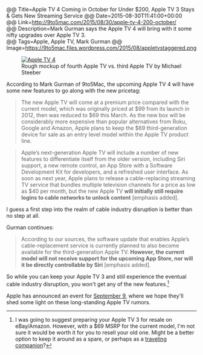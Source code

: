@@ Title=Apple TV 4 Coming in October for Under $200, Apple TV 3 Stays & Gets New Streaming Service 
@@ Date=2015-08-30T11:41:00+00:00  
@@ Link=http://9to5mac.com/2015/08/30/apple-tv-4-200-october/  
@@ Description=Mark Gurman says the Apple TV 4 will bring with it some nifty upgrades over Apple TV 3.  
@@ Tags=Apple, Apple TV, Mark Gurman
@@ Image=https://9to5mac.files.wordpress.com/2015/08/appletvstaggered.png  

<figure>
	<a class="nohover" href="https://9to5mac.files.wordpress.com/2015/08/appletvstaggered.png">
		<img src="https://9to5mac.files.wordpress.com/2015/08/appletvstaggered.png" alt="Apple TV 4" />
	</a>
	<figcaption>Rough mockup of fourth Apple TV vs. third Apple TV by Michael Steeber</figcaption>
</figure>

According to Mark Gurman of 9to5Mac, the upcoming Apple TV 4 will have some new features to go along with the new pricetag:
>The new Apple TV will come at a premium price compared with the current model, which was originally priced at $99 from its launch in 2012, then was reduced to $69 this March. As the new box will be considerably more expensive than popular alternatives from Roku, Google and Amazon, Apple plans to keep the $69 third-generation device for sale as an entry level model within the Apple TV product line.

>Apple’s next-generation Apple TV will include a number of new features to differentiate itself from the older version, including Siri support, a new remote control, an App Store with a Software Development Kit for developers, and a refreshed user interface. As soon as next year, Apple plans to release a cable-replacing streaming TV service that bundles multiple television channels for a price as low as $40 per month, but the new Apple TV **will initially still require logins to cable networks to unlock content** [emphasis added].

I guess a first step into the realm of cable industry disruption is better than no step at all.

Gurman continues:
>According to our sources, the software update that enables Apple’s cable-replacement service is currently planned to also become available for the third-generation Apple TV. **However, the current model will not receive support for the upcoming App Store, nor will it be directly controllable by Siri** [emphasis added].

So while you can keep your Apple TV 3 and still experience the eventual cable industry disruption, you won't get any of the new features.[^resale]

Apple has announced an event for [September 9][apple], where we hope they'll shed some light on these long-standing Apple TV rumors. 

[^resale]: I was going to suggest preparing your Apple TV 3 for resale on eBay/Amazon. However, with a $69 MSRP for the current model, I'm not sure it would be worth it for you to resell your old one. Might be a better option to keep it around as a spare, or perhaps as a [traveling companion][boardingarea]? 

[apple]: http://www.apple.com/apple-events/september-2015/
[boardingarea]: http://flyanddine.boardingarea.com/use-apple-tv-vacation/